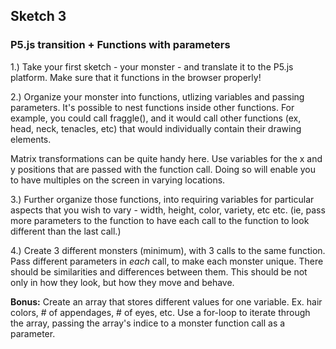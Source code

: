 ## Sketch 3

### P5.js transition + Functions with parameters


 1.) Take your first sketch - your monster - and translate it to the P5.js platform. Make sure that it functions in the browser properly!

 2.) Organize your monster into functions, utlizing variables and passing parameters. It's possible to nest functions inside other functions. For example, you could call fraggle(), and it would call other functions (ex, head, neck, tenacles, etc) that would individually contain their drawing elements.

 Matrix transformations can be quite handy here. Use variables for the x and y positions that are passed with the function call. Doing so will enable you to have multiples on the screen in varying locations.


 3.) Further organize those functions, into requiring variables for particular aspects that you wish to vary - width, height, color, variety, etc etc. (ie, pass more parameters to the function to have each call to the function to look different than the last call.)


 4.) Create 3 different monsters (minimum), with 3 calls to the same function. Pass different parameters in *each* call, to make each monster unique. There should be similarities and differences between them. This should be not only in how they look, but how they move and behave.


 **Bonus:** Create an array that stores different values for one variable. Ex. hair colors, # of appendages, # of eyes, etc. Use a for-loop to iterate through the array, passing the array's indice to a monster function call as a parameter.